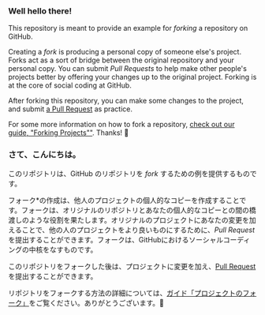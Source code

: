 ### Well hello there!

This repository is meant to provide an example for *forking* a repository on GitHub.

Creating a *fork* is producing a personal copy of someone else's project. Forks act as a sort of bridge between the original repository and your personal copy. You can submit *Pull Requests* to help make other people's projects better by offering your changes up to the original project. Forking is at the core of social coding at GitHub.

After forking this repository, you can make some changes to the project, and submit [a Pull Request](https://github.com/octocat/Spoon-Knife/pulls) as practice.

For some more information on how to fork a repository, [check out our guide, "Forking Projects""](http://guides.github.com/overviews/forking/). Thanks! :sparkling_heart:


### さて、こんにちは。

このリポジトリは、GitHub のリポジトリを *fork* するための例を提供するものです。

フォーク*の作成は、他人のプロジェクトの個人的なコピーを作成することです。フォークは、オリジナルのリポジトリとあなたの個人的なコピーとの間の橋渡しのような役割を果たします。オリジナルのプロジェクトにあなたの変更を加えることで、他の人のプロジェクトをより良いものにするために、*Pull Request*を提出することができます。フォークは、GitHubにおけるソーシャルコーディングの中核をなすものです。

このリポジトリをフォークした後は、プロジェクトに変更を加え、[Pull Request](https://github.com/octocat/Spoon-Knife/pulls)を提出することができます。

リポジトリをフォークする方法の詳細については、[ガイド「プロジェクトのフォーク」](http://guides.github.com/overviews/forking/)をご覧ください。ありがとうございます。:sparkling_heart:
